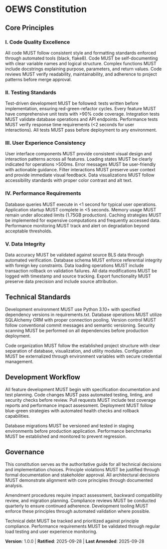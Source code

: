 <!--
Sync Impact Report:
- Version change: NEW → 1.0.0
- Initial constitution creation for OEWS project
- Principles defined: Code Quality Excellence, Testing Standards, User Experience Consistency, Performance Requirements, Data Integrity
- Sections added: Technical Standards, Development Workflow
- Templates requiring updates: ✅ updated plan-template.md version reference, ✅ spec-template.md verified, ✅ tasks-template.md verified
- Follow-up TODOs: None - all placeholders filled
-->

# OEWS Constitution

## Core Principles

### I. Code Quality Excellence
All code MUST follow consistent style and formatting standards enforced through automated tools (black, flake8). Code MUST be self-documenting with clear variable names and logical structure. Complex functions MUST include docstrings explaining purpose, parameters, and return values. Code reviews MUST verify readability, maintainability, and adherence to project patterns before merge approval.

### II. Testing Standards
Test-driven development MUST be followed: tests written before implementation, ensuring red-green-refactor cycles. Every feature MUST have comprehensive unit tests with >90% code coverage. Integration tests MUST validate database operations and API endpoints. Performance tests MUST verify response time requirements (<2 seconds for user interactions). All tests MUST pass before deployment to any environment.

### III. User Experience Consistency
User interface components MUST provide consistent visual design and interaction patterns across all features. Loading states MUST be clearly indicated for operations >500ms. Error messages MUST be user-friendly with actionable guidance. Filter interactions MUST preserve user context and provide immediate visual feedback. Data visualizations MUST follow accessibility standards with proper color contrast and alt text.

### IV. Performance Requirements
Database queries MUST execute in <1 second for typical user operations. Application startup MUST complete in <5 seconds. Memory usage MUST remain under allocated limits (1.75GB production). Caching strategies MUST be implemented for expensive computations and frequently accessed data. Performance monitoring MUST track and alert on degradation beyond acceptable thresholds.

### V. Data Integrity
Data accuracy MUST be validated against source BLS data through automated verification. Database schema MUST enforce referential integrity with foreign key constraints. Data loading operations MUST include transaction rollback on validation failures. All data modifications MUST be logged with timestamp and source tracking. Export functionality MUST preserve data precision and include source attribution.

## Technical Standards

Development environment MUST use Python 3.10+ with specified dependency versions in requirements.txt. Database operations MUST utilize SQLAlchemy ORM with proper connection pooling. Version control MUST follow conventional commit messages and semantic versioning. Security scanning MUST be performed on all dependencies before production deployment.

Code organization MUST follow the established project structure with clear separation of database, visualization, and utility modules. Configuration MUST be externalized through environment variables with secure credential management.

## Development Workflow

All feature development MUST begin with specification documentation and test planning. Code changes MUST pass automated testing, linting, and security checks before review. Pull requests MUST include test coverage reports and performance impact assessment. Deployment MUST follow blue-green strategies with automated health checks and rollback capabilities.

Database migrations MUST be versioned and tested in staging environments before production application. Performance benchmarks MUST be established and monitored to prevent regression.

## Governance

This constitution serves as the authoritative guide for all technical decisions and implementation choices. Principle violations MUST be justified through formal documentation and stakeholder approval. All architectural decisions MUST demonstrate alignment with core principles through documented analysis.

Amendment procedures require impact assessment, backward compatibility review, and migration planning. Compliance reviews MUST be conducted quarterly to ensure continued adherence. Development tooling MUST enforce these principles through automated validation where possible.

Technical debt MUST be tracked and prioritized against principle compliance. Performance requirements MUST be validated through regular load testing and user experience monitoring.

**Version**: 1.0.0 | **Ratified**: 2025-09-28 | **Last Amended**: 2025-09-28
